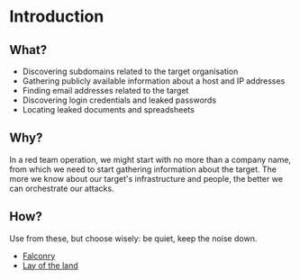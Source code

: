 # Introduction

## What?

* Discovering subdomains related to the target organisation
* Gathering publicly available information about a host and IP addresses
* Finding email addresses related to the target
* Discovering login credentials and leaked passwords
* Locating leaked documents and spreadsheets

## Why?

In a red team operation, we might start with no more than a company name, from which we need to start gathering 
information about the target. The more we know about our target's infrastructure and people, the better we can 
orchestrate our attacks.

## How?

Use from these, but choose wisely: be quiet, keep the noise down.

* [Falconry](https://tymyrddin.github.io/red-recon/)
* [Lay of the land](https://tymyrddin.github.io/red-enum/)
